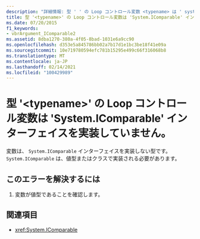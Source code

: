 ```yaml
---
description: "詳細情報: 型 ' ' の Loop コントロール変数 <typename> は ' system.icomparable ' インターフェイスを実装していません"
title: 型 '<typename>' の Loop コントロール変数は 'System.IComparable' インターフェイスを実装していません。
ms.date: 07/20/2015
f1_keywords:
- vbrArgument_IComparable2
ms.assetid: 8dba1270-380a-4f05-8bad-1031e6a9cc90
ms.openlocfilehash: d353e5a845786bb02a7b17d1e1bc3be18f41e09a
ms.sourcegitcommit: 10e719780594efc781b15295e499c66f316068b8
ms.translationtype: MT
ms.contentlocale: ja-JP
ms.lasthandoff: 02/14/2021
ms.locfileid: "100429989"
---
```

# <a name="loop-control-variable-of-type-typename-does-not-implement-the-systemicomparable-interface"></a>型 '\<typename>' の Loop コントロール変数は 'System.IComparable' インターフェイスを実装していません。

変数は、 `System.IComparable` インターフェイスを実装しない型です。 `System.IComparable` は、値型またはクラスで実装される必要があります。  
  
## <a name="to-correct-this-error"></a>このエラーを解決するには  
  
1. 変数が値型であることを確認します。  
  
## <a name="see-also"></a>関連項目

- <xref:System.IComparable>

